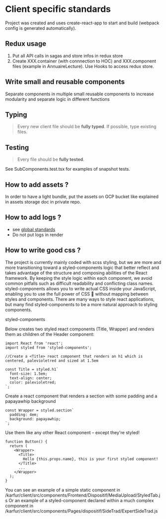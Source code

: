 # Client specific standards

Project was created and uses create-react-app to start and build (webpack config is generated automatically).

## Redux usage

1. Put all API calls in sagas and store infos in redux store
2. Create XXX.container (with connnection to HOC) and XXX.component files (example in AnnuaireLecture). Use Hooks to access redux store.

## Write small and reusable components

Separate components in multiple small reusable components to increase modularity and separate logic in different functions

## Typing

> Every new client file should be **fully typed**. If possible, type existing files.

## Testing

> Every file should be **fully tested**.

See SubComponents.test.tsx for examples of snapshot tests.

## How to add assets ?

In order to have a light bundle, put the assets on GCP bucket like explained in assets storage doc in private repo.

## How to add logs ?

- see [global standards](../general.md)
- Do not put logs in render

## How to write good css ?

The project is currently mainly coded with scss styling, but we are more and more transitioning toward a styled-components logic that better reflect and takes advantage of the structure and composing abilities of the React framework. By keeping the style logic within each component, we avoid common pitfalls such as difficult readability and conflicting class names.
styled-components allows you to write actual CSS inside your JavaScript, enabling you to use the full power of CSS 💪 without mapping between styles and components. There are many ways to style react applications, but many find styled-components to be a more natural approach to styling components.

styled-components

Below creates two styled react components (Title, Wrapper) and renders them as children of the Header component:

```
import React from 'react';
import styled from 'styled-components';

//Create a <Title> react component that renders an h1 which is centered, palevioletred and sized at 1.5em

const Title = styled.h1`
  font-size: 1.5em;
  text-align: center;
  color: palevioletred;
`;
```

Create a <Wrapper> react component that renders a section with some padding and a papayawhip background

```
const Wrapper = styled.section`
  padding: 4em;
  background: papayawhip;
`;
```

Use them like any other React component – except they're styled!

```
function Button() {
  return (
    <Wrapper>
      <Title>
        Hello {this.props.name}, this is your first styled component!
      </Title>
      ...
    </Wrapper>
  );
}
```

You can see an example of a simple static component in /karfur/client/src/components/Frontend/Dispositif/MediaUpload/StyledTab.js
Or an example of a styled-component declared within a much complex component in /karfur/client/src/components/Pages/dispositif/SideTrad/ExpertSideTrad.js
